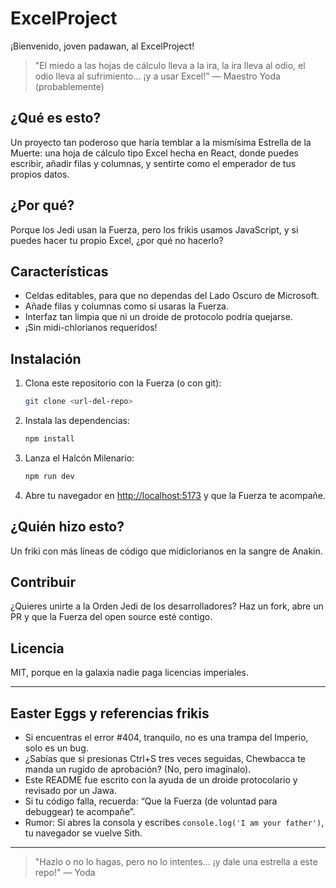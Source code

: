 
# ExcelProject

¡Bienvenido, joven padawan, al ExcelProject!

> "El miedo a las hojas de cálculo lleva a la ira, la ira lleva al odio, el odio lleva al sufrimiento... ¡y a usar Excel!" — Maestro Yoda (probablemente)

## ¿Qué es esto?

Un proyecto tan poderoso que haría temblar a la mismísima Estrella de la Muerte: una hoja de cálculo tipo Excel hecha en React, donde puedes escribir, añadir filas y columnas, y sentirte como el emperador de tus propios datos.

## ¿Por qué?

Porque los Jedi usan la Fuerza, pero los frikis usamos JavaScript, y si puedes hacer tu propio Excel, ¿por qué no hacerlo?

## Características

- Celdas editables, para que no dependas del Lado Oscuro de Microsoft.
- Añade filas y columnas como si usaras la Fuerza.
- Interfaz tan limpia que ni un droide de protocolo podría quejarse.
- ¡Sin midi-chlorianos requeridos!

## Instalación

1. Clona este repositorio con la Fuerza (o con git):
	```bash
	git clone <url-del-repo>
	```
2. Instala las dependencias:
	```bash
	npm install
	```
3. Lanza el Halcón Milenario:
	```bash
	npm run dev
	```
4. Abre tu navegador en [http://localhost:5173](http://localhost:5173) y que la Fuerza te acompañe.

## ¿Quién hizo esto?

Un friki con más líneas de código que midiclorianos en la sangre de Anakin.

## Contribuir

¿Quieres unirte a la Orden Jedi de los desarrolladores? Haz un fork, abre un PR y que la Fuerza del open source esté contigo.

## Licencia

MIT, porque en la galaxia nadie paga licencias imperiales.

---

## Easter Eggs y referencias frikis

- Si encuentras el error #404, tranquilo, no es una trampa del Imperio, solo es un bug.
- ¿Sabías que si presionas Ctrl+S tres veces seguidas, Chewbacca te manda un rugido de aprobación? (No, pero imagínalo).
- Este README fue escrito con la ayuda de un droide protocolario y revisado por un Jawa.
- Si tu código falla, recuerda: “Que la Fuerza (de voluntad para debuggear) te acompañe”.
- Rumor: Si abres la consola y escribes `console.log('I am your father')`, tu navegador se vuelve Sith.

---

> "Hazlo o no lo hagas, pero no lo intentes... ¡y dale una estrella a este repo!" — Yoda
